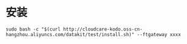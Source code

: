 <h1>安装</h1>

`sudo bash -c "$(curl http://cloudcare-kodo.oss-cn-hangzhou.aliyuncs.com/datakit/test/install.sh)" --ftgateway xxxx`


